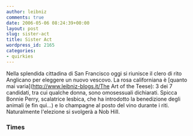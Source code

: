 ```yaml
---
author: leibniz
comments: true
date: 2006-05-06 08:24:39+00:00
layout: post
slug: sister-act
title: Sister Act
wordpress_id: 2165
categories:
- quirkies
---
```


Nella splendida cittadina di San Francisco oggi si riunisce il clero di rito Anglicano per eleggere un nuovo vescovo. La rosa californiana è [quanto mai varia](http://www.leibniz-blogs.it/The Art of the Teese): 3 dei 7 candidati, tra cui qualche donna, sono omosessuali dichiarati. Spicca Bonnie Perry,  scalatrice lesbica, che ha introdotto la benedizione degli animali (e fin qui...) e lo champagne  al posto del vino durante i riti. Naturalmente l'elezione si svolgerà a Nob Hill.


### Times

